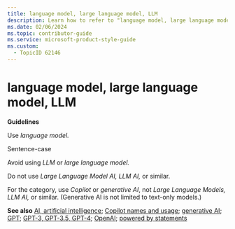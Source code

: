 ```yaml
---
title: language model, large language model, LLM
description: Learn how to refer to "language model, large language model, LLM" in your content.
ms.date: 02/06/2024
ms.topic: contributor-guide
ms.service: microsoft-product-style-guide
ms.custom:
  - TopicID 62146
---
```



# language model, large language model, LLM

**Guidelines**

Use *language model.*

Sentence-case

Avoid using *LLM* or *large language model.*

Do not use *Large Language Model AI, LLM AI,* or similar.

For the category, use *Copilot* or *generative AI*, not *Large Language Models, LLM AI,* or similar. (Generative AI is not limited to text-only models.)

**See also** [AI, artificial intelligence](~\a_z_names_terms\a\ai-artificial-intelligence.md); [Copilot names and usage](~\a_z_names_terms\c\copilot-copilot-names.md); [generative AI](~\a_z_names_terms\g\generative-ai.md); [GPT](~\a_z_names_terms\g\gpt-gpt-models.md); [GPT-3, GPT-3.5, GPT-4](~\a_z_names_terms\g\gpt-3-gpt-35-gpt-4.md); [OpenAI](~\a_z_names_terms\o\openai.md); [powered by statements](~\a_z_names_terms\p\powered-by-statements.md)

